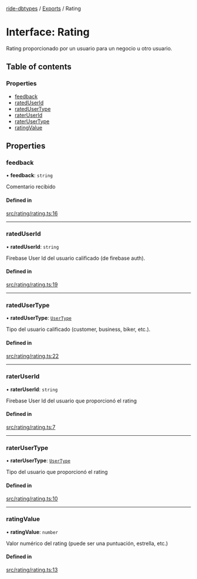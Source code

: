 [ride-dbtypes](../README.md) / [Exports](../modules.md) / Rating

# Interface: Rating

Rating proporcionado por un usuario para un negocio u otro usuario.

## Table of contents

### Properties

- [feedback](Rating.md#feedback)
- [ratedUserId](Rating.md#rateduserid)
- [ratedUserType](Rating.md#ratedusertype)
- [raterUserId](Rating.md#rateruserid)
- [raterUserType](Rating.md#raterusertype)
- [ratingValue](Rating.md#ratingvalue)

## Properties

### feedback

• **feedback**: `string`

Comentario recibido

#### Defined in

[src/rating/rating.ts:16](https://github.com/gatitolabs/ride-dbtypes/blob/c1fc7c5/src/rating/rating.ts#L16)

___

### ratedUserId

• **ratedUserId**: `string`

Firebase User Id del usuario calificado (de firebase auth).

#### Defined in

[src/rating/rating.ts:19](https://github.com/gatitolabs/ride-dbtypes/blob/c1fc7c5/src/rating/rating.ts#L19)

___

### ratedUserType

• **ratedUserType**: [`UserType`](../modules.md#usertype)

Tipo del usuario calificado (customer, business, biker, etc.).

#### Defined in

[src/rating/rating.ts:22](https://github.com/gatitolabs/ride-dbtypes/blob/c1fc7c5/src/rating/rating.ts#L22)

___

### raterUserId

• **raterUserId**: `string`

Firebase User Id del usuario que proporcionó el rating

#### Defined in

[src/rating/rating.ts:7](https://github.com/gatitolabs/ride-dbtypes/blob/c1fc7c5/src/rating/rating.ts#L7)

___

### raterUserType

• **raterUserType**: [`UserType`](../modules.md#usertype)

Tipo del usuario que proporcionó el rating

#### Defined in

[src/rating/rating.ts:10](https://github.com/gatitolabs/ride-dbtypes/blob/c1fc7c5/src/rating/rating.ts#L10)

___

### ratingValue

• **ratingValue**: `number`

Valor numérico del rating (puede ser una puntuación, estrella, etc.)

#### Defined in

[src/rating/rating.ts:13](https://github.com/gatitolabs/ride-dbtypes/blob/c1fc7c5/src/rating/rating.ts#L13)
